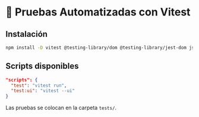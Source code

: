# 🧪 Pruebas Automatizadas con Vitest

## Instalación

```bash
npm install -D vitest @testing-library/dom @testing-library/jest-dom jsdom
```

## Scripts disponibles

```json
"scripts": {
  "test": "vitest run",
  "test:ui": "vitest --ui"
}
```

Las pruebas se colocan en la carpeta `tests/`.

